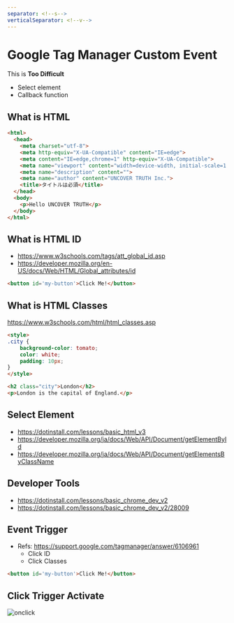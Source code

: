 ```yaml
---
separator: <!--s-->
verticalSeparator: <!--v-->
---
```


# Google Tag Manager Custom Event

This is **Too Difficult**

* Select element
* Callback function

<!--s-->

## What is HTML

```html
<html>
  <head>
    <meta charset="utf-8">
    <meta http-equiv="X-UA-Compatible" content="IE=edge">
    <meta content="IE=edge,chrome=1" http-equiv="X-UA-Compatible">
    <meta name="viewport" content="width=device-width, initial-scale=1.0">
    <meta name="description" content="">
    <meta name="author" content="UNCOVER TRUTH Inc.">
    <title>タイトルは必須</title>
  </head>
  <body>
    <p>Hello UNCOVER TRUTH</p>
  </body>
</html>
```

<!--v-->

## What is HTML ID

* <https://www.w3schools.com/tags/att_global_id.asp>
* <https://developer.mozilla.org/en-US/docs/Web/HTML/Global_attributes/id>

```html
<button id='my-button'>Click Me!</button>
```

<!--v-->

## What is HTML Classes

<https://www.w3schools.com/html/html_classes.asp>

```html
<style>
.city {
    background-color: tomato;
    color: white;
    padding: 10px;
}
</style>

<h2 class="city">London</h2>
<p>London is the capital of England.</p>
```

<!--s-->

## Select Element

* <https://dotinstall.com/lessons/basic_html_v3>
* <https://developer.mozilla.org/ja/docs/Web/API/Document/getElementById>
* <https://developer.mozilla.org/ja/docs/Web/API/Document/getElementsByClassName>

<!--v-->

## Developer Tools

* <https://dotinstall.com/lessons/basic_chrome_dev_v2>
* <https://dotinstall.com/lessons/basic_chrome_dev_v2/28009>

<!--s-->

## Event Trigger

* Refs: <https://support.google.com/tagmanager/answer/6106961>
  * Click ID
  * Click Classes

```html
<button id='my-button'>Click Me!</button>
```

<!--v-->

## Click Trigger Activate

![onclick](./img/click-activate.gif)
